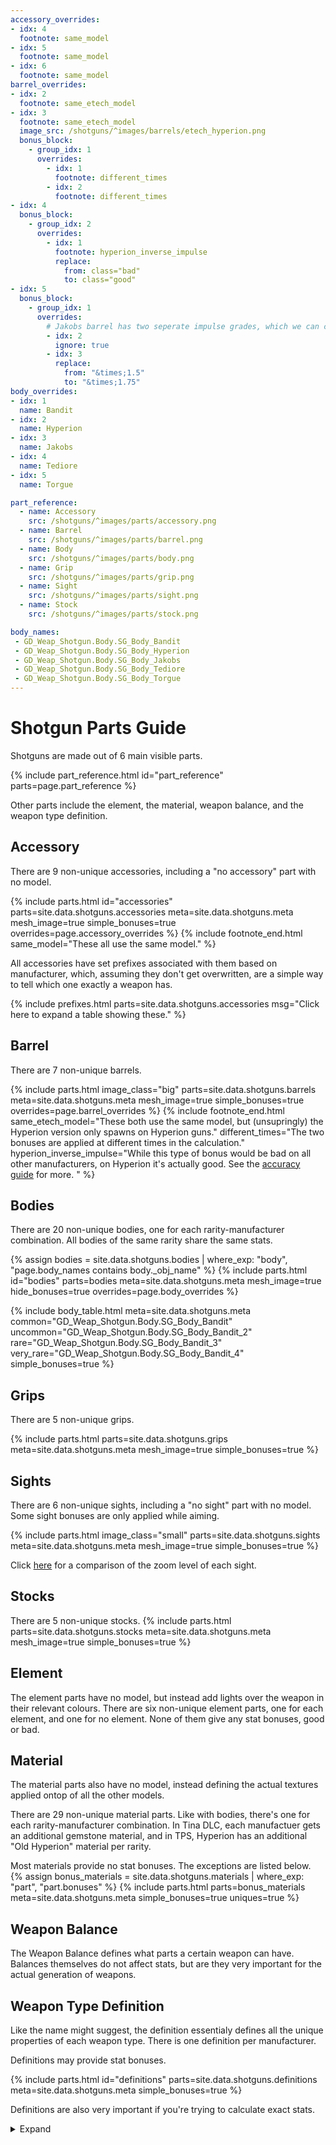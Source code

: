 ```yaml
---
accessory_overrides:
- idx: 4
  footnote: same_model
- idx: 5
  footnote: same_model
- idx: 6
  footnote: same_model
barrel_overrides:
- idx: 2
  footnote: same_etech_model
- idx: 3
  footnote: same_etech_model
  image_src: /shotguns/^images/barrels/etech_hyperion.png
  bonus_block:
    - group_idx: 1
      overrides:
        - idx: 1
          footnote: different_times
        - idx: 2
          footnote: different_times
- idx: 4
  bonus_block:
    - group_idx: 2
      overrides:
        - idx: 1
          footnote: hyperion_inverse_impulse
          replace:
            from: class="bad"
            to: class="good"
- idx: 5
  bonus_block:
    - group_idx: 1
      overrides:
        # Jakobs barrel has two seperate impulse grades, which we can combine into one
        - idx: 2
          ignore: true
        - idx: 3
          replace:
            from: "&times;1.5"
            to: "&times;1.75"
body_overrides:
- idx: 1
  name: Bandit
- idx: 2
  name: Hyperion
- idx: 3
  name: Jakobs
- idx: 4
  name: Tediore
- idx: 5
  name: Torgue

part_reference:
  - name: Accessory
    src: /shotguns/^images/parts/accessory.png
  - name: Barrel
    src: /shotguns/^images/parts/barrel.png
  - name: Body
    src: /shotguns/^images/parts/body.png
  - name: Grip
    src: /shotguns/^images/parts/grip.png
  - name: Sight
    src: /shotguns/^images/parts/sight.png
  - name: Stock
    src: /shotguns/^images/parts/stock.png

body_names:
 - GD_Weap_Shotgun.Body.SG_Body_Bandit
 - GD_Weap_Shotgun.Body.SG_Body_Hyperion
 - GD_Weap_Shotgun.Body.SG_Body_Jakobs
 - GD_Weap_Shotgun.Body.SG_Body_Tediore
 - GD_Weap_Shotgun.Body.SG_Body_Torgue
---
```


# Shotgun Parts Guide
Shotguns are made out of 6 main visible parts.

<style>
#part_reference img {
    max-width: calc(var(--img-size-big) + var(--img-size-increment));
    max-height: calc(var(--img-size-big) + var(--img-size-increment));
    min-height: revert;
}
</style>
{% include part_reference.html id="part_reference" parts=page.part_reference %}

Other parts include the element, the material, weapon balance, and the weapon type definition.

## Accessory
There are 9 non-unique accessories, including a "no accessory" part with no model.

<style>
#accessories img {
    min-width: var(--img-size-standard);
    min-height: var(--img-size-standard);
    max-width: var(--img-size-big);
}
</style>
{% include parts.html 
    id="accessories"
    parts=site.data.shotguns.accessories
    meta=site.data.shotguns.meta
    mesh_image=true
    simple_bonuses=true
    overrides=page.accessory_overrides
%}
{% include footnote_end.html
    same_model="These all use the same model."
%}

All accessories have set prefixes associated with them based on manufacturer, which, assuming they
don't get overwritten, are a simple way to tell which one exactly a weapon has.

{% include prefixes.html
    parts=site.data.shotguns.accessories
    msg="Click here to expand a table showing these."
%}


## Barrel
There are 7 non-unique barrels.

{% include parts.html 
    image_class="big"
    parts=site.data.shotguns.barrels
    meta=site.data.shotguns.meta
    mesh_image=true
    simple_bonuses=true
    overrides=page.barrel_overrides
%}
{% include footnote_end.html
    same_etech_model="These both use the same model, but (unsupringly) the Hyperion version only spawns on Hyperion guns."
    different_times="The two bonuses are applied at different times in the calculation."
    hyperion_inverse_impulse="While this type of bonus would be bad on all other manufacturers, on Hyperion it's actually good. See the [accuracy guide](/accuracy/#hyperion) for more. "
%}

## Bodies
There are 20 non-unique bodies, one for each rarity-manufacturer combination. All bodies of the
same rarity share the same stats.

<style>
#bodies > div:nth-child(2) > img {
    max-width: var(--img-size-big);
    min-height: var(--img-size-standard)
}
</style>
{% assign bodies = site.data.shotguns.bodies
                   | where_exp: "body", "page.body_names contains body._obj_name" %}
{% include parts.html
    id="bodies"
    parts=bodies
    meta=site.data.shotguns.meta
    mesh_image=true
    hide_bonuses=true
    overrides=page.body_overrides
%}

{% include body_table.html 
    meta=site.data.shotguns.meta
    common="GD_Weap_Shotgun.Body.SG_Body_Bandit"
    uncommon="GD_Weap_Shotgun.Body.SG_Body_Bandit_2"
    rare="GD_Weap_Shotgun.Body.SG_Body_Bandit_3"
    very_rare="GD_Weap_Shotgun.Body.SG_Body_Bandit_4"
    simple_bonuses=true
%}

## Grips
There are 5 non-unique grips.

{% include parts.html 
    parts=site.data.shotguns.grips
    meta=site.data.shotguns.meta
    mesh_image=true
    simple_bonuses=true
%}

## Sights
There are 6 non-unique sights, including a "no sight" part with no model. Some sight bonuses are
only applied while aiming.

{% include parts.html 
    image_class="small"
    parts=site.data.shotguns.sights
    meta=site.data.shotguns.meta
    mesh_image=true
    simple_bonuses=true
%}

Click [here](/shotguns/zoom/) for a comparison of the zoom level of each sight.

## Stocks
There are 5 non-unique stocks.
{% include parts.html 
    parts=site.data.shotguns.stocks
    meta=site.data.shotguns.meta
    mesh_image=true
    simple_bonuses=true
%}

## Element
The element parts have no model, but instead add lights over the weapon in their relevant colours.
There are six non-unique element parts, one for each element, and one for no element. None of them
give any stat bonuses, good or bad. 

## Material
The material parts also have no model, instead defining the actual textures applied ontop of all the
other models.

There are 29 non-unique material parts. Like with bodies, there's one for each rarity-manufacturer
combination. In Tina DLC, each manufactuer gets an additional gemstone material, and in TPS,
Hyperion has an additional "Old Hyperion" material per rarity.

Most materials provide no stat bonuses. The exceptions are listed below.
{% assign bonus_materials = site.data.shotguns.materials | where_exp: "part", "part.bonuses" %}
{% include parts.html
    parts=bonus_materials
    meta=site.data.shotguns.meta
    simple_bonuses=true
    uniques=true
%}

## Weapon Balance
The Weapon Balance defines what parts a certain weapon can have. Balances themselves do not affect
stats, but are they very important for the actual generation of weapons.

## Weapon Type Definition
Like the name might suggest, the definition essentialy defines all the unique properties of each
weapon type. There is one definition per manufacturer.

Definitions may provide stat bonuses.

<style>
#definitions div.part-block {
    flex-basis: calc(20% - 10px);
}
</style>
{% include parts.html
    id="definitions"
    parts=site.data.shotguns.definitions
    meta=site.data.shotguns.meta
    simple_bonuses=true
%}

Definitions are also very important if you're trying to calculate exact stats.

<details>
    <summary>Expand</summary>

To start with, they define the base values used by all stats stored on the weapon.

{% include definition_base_table.html meta=site.data.shotguns.meta %}

They also define all grade bonuses, and how exactly they get converted into standard bonuses.

{% include definition_grade_table.html meta=site.data.shotguns.meta %}

</details>
